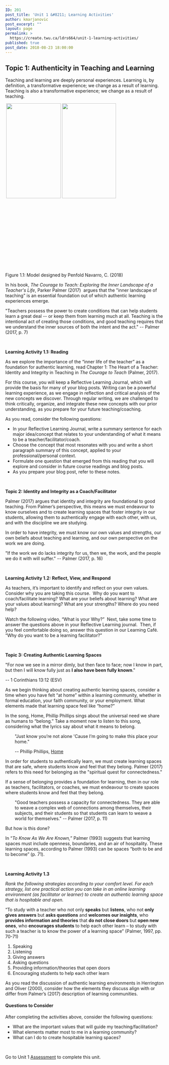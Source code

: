 ```yaml
---
ID: 201
post_title: 'Unit 1 &#8211; Learning Activities'
author: kmarjanovic
post_excerpt: ""
layout: page
permalink: >
  https://create.twu.ca/ldrs664/unit-1-learning-activities/
published: true
post_date: 2018-08-23 18:00:00
---
```

<h2><strong>Topic 1: Authenticity in Teaching and Learning</strong></h2>
Teaching and learning are deeply personal experiences. Learning is, by definition, a transformative experience; we change as a result of learning. Teaching is also a transformative experience; we change as a result of teaching.

<span style="color: #ff0000;"><strong> <img class="alignleft size-medium wp-image-209" src="http://create.twu.ca/ldrs664/files/2018/08/664-authentic-learners-173x300.png" alt="" width="173" height="300" /> <img class="alignleft size-medium wp-image-210" src="http://create.twu.ca/ldrs664/files/2018/08/664-authentic-teachers-171x300.png" alt="" width="171" height="300" /></strong></span>

&nbsp;

&nbsp;

&nbsp;

&nbsp;

&nbsp;

&nbsp;

<span style="color: #ff0000;"><strong>   </strong> </span>

Figure 1.1: Model designed by Penfold Navarro, C. (2018)

In his book, <em>The Courage to Teach: Exploring the Inner Landscape of a Teacher's Life</em>, Parker Palmer (2017)  argues that the "inner landscape of teaching" is an essential foundation out of which authentic learning experiences emerge.

"Teachers possess the power to create conditions that can help students learn a great deal -- or keep them from learning much at all. Teaching is the intentional act of creating those conditions, and good teaching requires that we understand the inner sources of both the intent and the act." -- Palmer (2017, p. 7)

&nbsp;

<strong>Learning Activity 1.1: Reading</strong>

As we explore the importance of the “inner life of the teacher” as a foundation for authentic learning, read Chapter 1: The Heart of a Teacher: Identity and Integrity in Teaching in <em>The Courage to Teach</em> (Palmer, 2017).

For this course, you will keep a Reflective Learning Journal, which will provide the basis for many of your blog posts. Writing can be a powerful learning experience, as we engage in reflection and critical analysis of the new concepts we discover. Through regular writing, we are challenged to think critically, organize, and integrate these new concepts with our prior understanding, as you prepare for your future teaching/coaching.

As you read, consider the following questions:
<ul>
 	<li>In your Reflective Learning Journal, write a summary sentence for each major idea/concept that relates to your understanding of what it means to be a teacher/facilitator/coach.</li>
 	<li>Choose the concept that most resonates with you and write a short paragraph summary of this concept, applied to your professional/personal context.</li>
 	<li>Formulate one question that emerged from this reading that you will explore and consider in future course readings and blog posts.</li>
 	<li>As you prepare your blog post, refer to these notes.</li>
</ul>
&nbsp;

<strong>Topic 2: Identity and Integrity as a Coach/Facilitator</strong>

Palmer (2017) argues that identity and integrity are foundational to good teaching. From Palmer’s perspective, this means we must endeavour to know ourselves and to create learning spaces that foster integrity in our students, allowing them to authentically engage with each other, with us, and with the discipline we are studying.

In order to have integrity, we must know our own values and strengths, our own beliefs about teaching and learning, and our own perspective on the work we are doing.

"If the work we do lacks integrity for us, then we, the work, and the people we do it with will suffer." -- Palmer (2017, p. 16)

&nbsp;

<strong>Learning Activity 1.2: Reflect, View, and Respond </strong>

As teachers, it’s important to identify and reflect on your own values. Consider why you are taking this course.  Why do you want to coach/facilitate learning? What are your beliefs about learning? What are your values about learning? What are your strengths? Where do you need help?

Watch the following video, “What is your Why?”  Next, take some time to answer the questions above in your Reflective Learning journal.  Then, if you feel comfortable doing so, answer this question in our Learning Café.  “Why do you want to be a learning facilitator?”

&nbsp;

<strong>Topic 3: Creating Authentic Learning Spaces</strong>

"For now we see in a mirror dimly, but then face to face; now I know in part, but then I will know fully just as <strong>I also have been fully known</strong>."

-- 1 Corinthians 13:12 (ESV)

As we begin thinking about creating authentic learning spaces, consider a time when you have felt “at home” within a learning community, whether in formal education, your faith community, or your employment. What elements made that learning space feel like “home?”

In the song, Home, Phillip Phillips sings about the universal need we share as humans to “belong.” Take a moment now to listen to this song, considering what the lyrics say about what it means to belong.
<p style="padding-left: 30px;">"Just know you’re not alone
'Cause I’m going to make this place your home."</p>
<p style="padding-left: 30px;">-- Phillip Phillips, <a href="https://www.youtube.com/watch?v=HoRkntoHkIE">Home</a></p>
In order for students to authentically learn, we must create learning spaces that are safe, where students know and feel that they belong. Palmer (2017) refers to this need for belonging as the "spiritual quest for connectedness."

If a sense of belonging provides a foundation for learning, then in our role as teachers, facilitators, or coaches, we must endeavour to create spaces where students know and feel that they belong.
<p style="padding-left: 30px;">"Good teachers possess a capacity for connectedness. They are able to weave a complex web of connections among themselves, their subjects, and their students so that students can learn to weave a world for themselves." -- Palmer (2017, p. 11)</p>
But how is this done?

In “<em>To Know As We Are Known,</em>” Palmer (1993) suggests that learning spaces must include openness, boundaries, and an air of hospitality. These learning spaces, according to Palmer (1993) can be spaces “both to be and to become” (p. 71).

&nbsp;

<strong>Learning Activity 1.3</strong>

<em>Rank the following strategies according to your comfort level. For each strategy, list one practical action you can take in an online learning environment (as facilitator or learner) to create an authentic learning space that is hospitable and open.</em>

“To study with a teacher who not only<strong> speaks</strong> but l<strong>istens</strong>, who not <strong>only gives answers</strong> but <strong>asks questions</strong> and <strong>welcomes our insights</strong>, who <strong>provides information and theories</strong> that <strong>do not close doors</strong> but <strong>open new ones</strong>, who <strong>encourages students</strong> to help each other learn – to study with such a teacher is to know the power of a learning space” (Palmer, 1997, pp. 70-71)
<ol>
 	<li>Speaking</li>
 	<li>Listening</li>
 	<li>Giving answers</li>
 	<li>Asking questions</li>
 	<li>Providing information/theories that open doors</li>
 	<li>Encouraging students to help each other learn</li>
</ol>
As you read the discussion of authentic learning environments in Herrington and Oliver (2000), consider how the elements they discuss align with or differ from Palmer’s (2017) description of learning communities.
<h4>Questions to Consider</h4>
After completing the activities above, consider the following questions:
<ul>
 	<li>What are the important values that will guide my teaching/facilitation?</li>
 	<li>What elements matter most to me in a learning community?</li>
 	<li>What can I do to create hospitable learning spaces?</li>
</ul>
&nbsp;

Go to Unit 1 <a href="https://create.twu.ca/ldrs627-su18/unit-1-topic-2/">Assessment</a> to complete this unit.